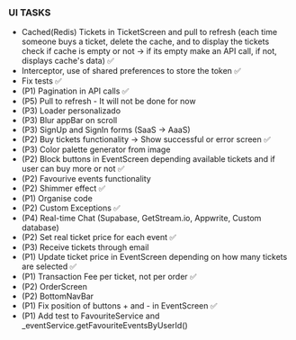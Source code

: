 ### UI TASKS

- Cached(Redis) Tickets in TicketScreen and pull to refresh (each time someone buys a ticket, delete the cache, and to display the tickets check if cache is empty or not -> if its empty make an API call, if not, displays cache's data) ✅
- Interceptor, use of shared preferences to store the token ✅
- Fix tests ✅
- (P1) Pagination in API calls ✅
- (P5) Pull to refresh - It will not be done for now
- (P3) Loader personalizado
- (P3) Blur appBar on scroll
- (P3) SignUp and SignIn forms (SaaS -> AaaS) 
- (P2) Buy tickets functionality -> Show successful or error screen ✅
- (P3) Color palette generator from image
- (P2) Block buttons in EventScreen depending available tickets and if user can buy more or not ✅
- (P2) Favourive events functionality
- (P2) Shimmer effect ✅
- (P1) Organise code
- (P2) Custom Exceptions ✅
- (P4) Real-time Chat (Supabase, GetStream.io, Appwrite, Custom database)
- (P2) Set real ticket price for each event ✅
- (P3) Receive tickets through email
- (P1) Update ticket price in EventScreen depending on how many tickets are selected ✅
- (P1) Transaction Fee per ticket, not per order ✅
- (P2) OrderScreen
- (P2) BottomNavBar
- (P1) Fix position of buttons + and - in EventScreen ✅
- (P1) Add test to FavouriteService and _eventService.getFavouriteEventsByUserId()
